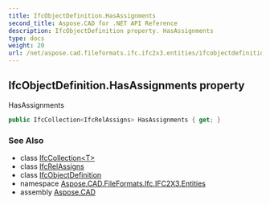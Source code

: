 ```yaml
---
title: IfcObjectDefinition.HasAssignments
second_title: Aspose.CAD for .NET API Reference
description: IfcObjectDefinition property. HasAssignments
type: docs
weight: 20
url: /net/aspose.cad.fileformats.ifc.ifc2x3.entities/ifcobjectdefinition/hasassignments/
---
```

## IfcObjectDefinition.HasAssignments property

HasAssignments

```csharp
public IfcCollection<IfcRelAssigns> HasAssignments { get; }
```

### See Also

* class [IfcCollection&lt;T&gt;](../../../aspose.cad.fileformats.ifc/ifccollection-1/)
* class [IfcRelAssigns](../../ifcrelassigns/)
* class [IfcObjectDefinition](../)
* namespace [Aspose.CAD.FileFormats.Ifc.IFC2X3.Entities](../../ifcobjectdefinition/)
* assembly [Aspose.CAD](../../../)


